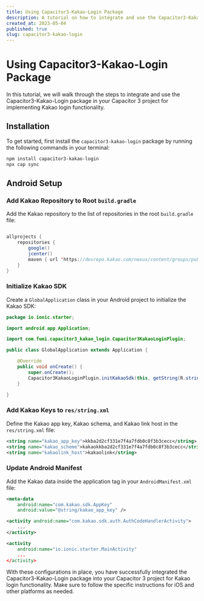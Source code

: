 ```yaml
---
title: Using Capacitor3-Kakao-Login Package
description: A tutorial on how to integrate and use the Capacitor3-Kakao-Login package in your Capacitor 3 project for implementing Kakao login functionality.
created_at: 2023-05-04
published: true
slug: capacitor3-kakao-login
---
```


# Using Capacitor3-Kakao-Login Package

In this tutorial, we will walk through the steps to integrate and use the Capacitor3-Kakao-Login package in your Capacitor 3 project for implementing Kakao login functionality.

## Installation

To get started, first install the `capacitor3-kakao-login` package by running the following commands in your terminal:

```bash
npm install capacitor3-kakao-login
npx cap sync
```

## Android Setup

### Add Kakao Repository to Root `build.gradle`

Add the Kakao repository to the list of repositories in the root `build.gradle` file:

```java

allprojects {
    repositories {
        google()
        jcenter()
        maven { url 'https://devrepo.kakao.com/nexus/content/groups/public/' }
    }
}

```

### Initialize Kakao SDK

Create a `GlobalApplication` class in your Android project to initialize the Kakao SDK:

```java
package io.ionic.starter;

import android.app.Application;

import com.fumi.capacitor3_kakao_login.Capacitor3KakaoLoginPlugin;

public class GlobalApplication extends Application {

    @Override
    public void onCreate() {
        super.onCreate();
        Capacitor3KakaoLoginPlugin.initKakaoSdk(this, getString(R.string.kakao_app_key));
    }

}

```

### Add Kakao Keys to `res/string.xml`

Define the Kakao app key, Kakao schema, and Kakao link host in the `res/string.xml` file:

```xml
<string name="kakao_app_key">kkba2d2cf331e7f4a7fdb0c8f3b3cecc</string>
<string name="kakao_scheme">kakaokkba2d2cf331e7f4a7fdb0c8f3b3cecc</string>
<string name="kakaolink_host">kakaolink</string>
```

### Update Android Manifest

Add the Kakao data inside the application tag in your `AndroidManifest.xml` file:

```xml
<meta-data
    android:name="com.kakao.sdk.AppKey"
    android:value="@string/kakao_app_key" />

<activity android:name="com.kakao.sdk.auth.AuthCodeHandlerActivity">
    ...
</activity>

<activity
    android:name="io.ionic.starter.MainActivity"
    ...
</activity>
```

With these configurations in place, you have successfully integrated the Capacitor3-Kakao-Login package into your Capacitor 3 project for Kakao login functionality. Make sure to follow the specific instructions for iOS and other platforms as needed.
